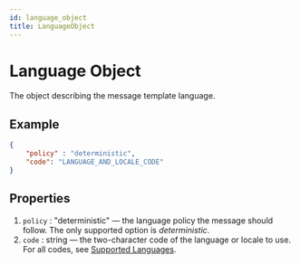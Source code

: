 ```yaml
---
id: language_object
title: LanguageObject
---
```


# Language Object
The object describing the message template language.

## Example
```json
{
    "policy" : "deterministic",
    "code": "LANGUAGE_AND_LOCALE_CODE"
}
```

## Properties
1. `policy` : "deterministic" — the language policy the message should follow. The only supported option is *deterministic*.
2. `code` : string — the two-character code of the language or locale to use. For all codes, see [Supported Languages](https://developers.facebook.com/docs/whatsapp/api/messages/message-templates#supported-languages).
